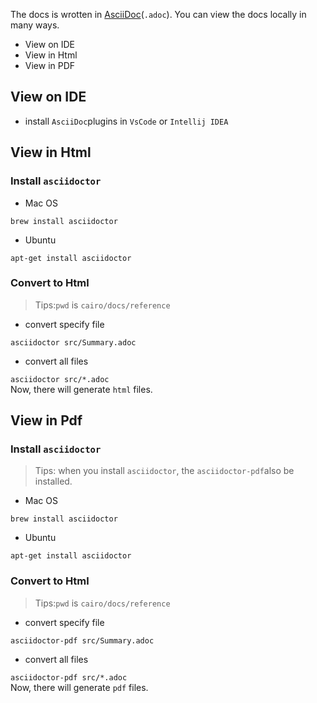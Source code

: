 The docs is wrotten in [AsciiDoc](https://asciidoc.org/)(`.adoc`). You can view the docs locally in many ways.

- View  on IDE
- View in Html
- View in PDF

## View on IDE

- install `AsciiDoc`plugins in `VsCode` or `Intellij IDEA`

## View in Html
### Install `asciidoctor`

- Mac OS

`brew install asciidoctor`

- Ubuntu

`apt-get install asciidoctor`
### Convert to Html
> Tips:`pwd` is `cairo/docs/reference`

- convert specify file

`asciidoctor src/Summary .adoc`

- convert all files

`asciidoctor src/*.adoc`<br />Now, there will generate `html` files.
## View in Pdf
### Install `asciidoctor`
> Tips: when you install `asciidoctor`, the `asciidoctor-pdf`also be installed.

- Mac OS

`brew install asciidoctor`

- Ubuntu

`apt-get install asciidoctor`
### Convert to Html
> Tips:`pwd` is `cairo/docs/reference`

- convert specify file

`asciidoctor-pdf src/Summary .adoc`

- convert all files

`asciidoctor-pdf src/*.adoc`<br />Now, there will generate `pdf` files.
